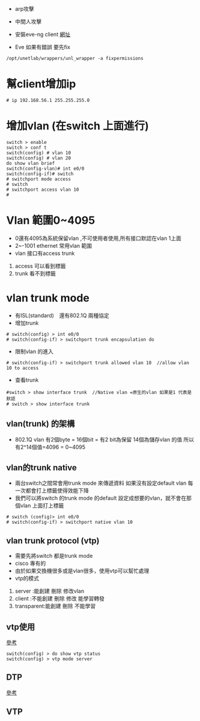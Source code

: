 * arp攻擊
* 中間人攻擊

* 安裝eve-ng client  [網址](https://www.eve-ng.net/downloads/windows-client-side-pack)

* Eve 如果有錯誤 要先fix

```
/opt/unetlab/wrappers/unl_wrapper -a fixpermissions
```
# 幫client增加ip

```
# ip 192.168.56.1 255.255.255.0
```

# 增加vlan (在switch 上面進行)

````
switch > enable
switch > conf t 
switch(config) # vlan 10
switch(config) # vlan 20
do show vlan brief
switch(config-vlan)# int e0/0
switch(config-if)# switch
# switchport mode access
# switch 
# switchport access vlan 10
# 
````

# Vlan 範圍0~4095

* 0還有4095為系統保留vlan ,不可使用者使用,所有接口默認在vlan 1上面
* 2~-1001 ethernet 常用vlan 範圍
* vlan 接口有access trunk
1. access 可以看到標籤
2. trunk 看不到標籤  


# vlan trunk mode

* 有ISL(standard)　還有802.1Q 兩種協定
* 增加trunk

```
# switch(config) > int e0/0
# switch(config-if) > switchport trunk encapsulation do
```

* 限制vlan 的進入

```
# switch(config-if) > switchport trunk allowed vlan 10  //allow vlan 10 to access
```
* 查看trunk
```
#switch > show interface trunk  //Native vlan =原生的vlan 如果是1 代表是默認
# switch > show interface trunk 
```

## vlan(trunk) 的架構

* 802.1Q vlan 有2個byte = 16個bit = 有2 bit為保留 14個為儲存vlan 的值 所以有2^14個值=4096 = 0~4095

## vlan的trunk native

* 兩台switch之間常會用trunk mode 來傳遞資料 如果沒有設定default vlan 每一次都會打上標籤使得效能下降
* 我們可以將switch 的trunk mode 的default 設定成想要的vlan，就不會在那個vlan 上面打上標籤
```
# switch (config)> int e0/0
# switch(config-if) > switchport native vlan 10
```

## vlan trunk protocol (vtp)
* 需要先將switch 都是trunk mode 
* cisco 專有的
* 由於如果交換機很多或是vlan很多，使用vtp可以幫忙處理
* vtp的模式
1. server :能創建 刪除 修改vlan 
2. client :不能創建 刪除 修改 能學習轉發
3. transparent:能創建 刪除 不能學習

## vtp使用
[參考](https://www.jannet.hk/zh-Hant/post/vlan-trunking-protocol-vtp/)
```
switch(config) > do show vtp status 
switch(config) > vtp mode server 

```

## DTP
[參考](https://www.jannet.hk/zh-Hant/post/dynamic-trunking-protocol-dtp/)


## VTP